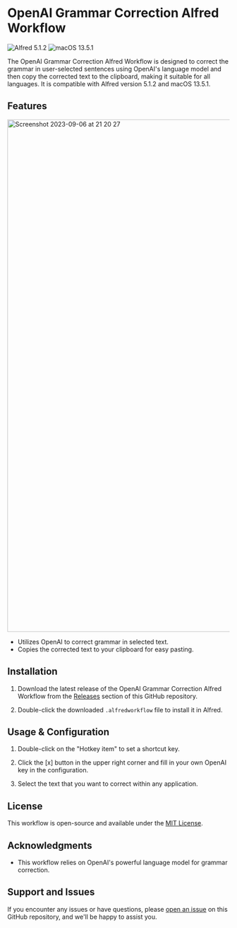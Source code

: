 # OpenAI Grammar Correction Alfred Workflow

![Alfred 5.1.2](https://img.shields.io/badge/Alfred-5.1.2-blue.svg)
![macOS 13.5.1](https://img.shields.io/badge/macOS-13.5.1-brightgreen.svg)

The OpenAI Grammar Correction Alfred Workflow is designed to correct the grammar in user-selected sentences using OpenAI's language model and then copy the corrected text to the clipboard, making it suitable for all languages. It is compatible with Alfred version 5.1.2 and macOS 13.5.1.

## Features

<img width="1159" alt="Screenshot 2023-09-06 at 21 20 27" src="https://github.com/WillSuo-Github/GrammarFix-alfredWorkflow/assets/15070906/d933ca60-188b-4561-b119-29f22ec91167">

- Utilizes OpenAI to correct grammar in selected text.
- Copies the corrected text to your clipboard for easy pasting.

## Installation

1. Download the latest release of the OpenAI Grammar Correction Alfred Workflow from the [Releases](https://github.com/your-username/your-repo/releases) section of this GitHub repository.

2. Double-click the downloaded `.alfredworkflow` file to install it in Alfred.

## Usage & Configuration

1. Double-click on the "Hotkey item" to set a shortcut key.

2. Click the [x] button in the upper right corner and fill in your own OpenAI key in the configuration.
   
3. Select the text that you want to correct within any application.

## License

This workflow is open-source and available under the [MIT License](LICENSE).

## Acknowledgments

- This workflow relies on OpenAI's powerful language model for grammar correction.

## Support and Issues

If you encounter any issues or have questions, please [open an issue](https://github.com/your-username/your-repo/issues) on this GitHub repository, and we'll be happy to assist you.
